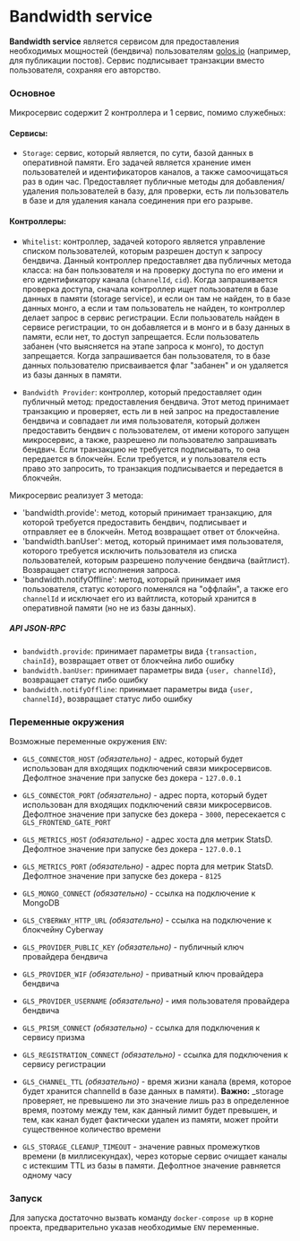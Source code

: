# Bandwidth service

**Bandwidth service** является сервисом для предоставления необходимых мощностей (бендвича) пользователям [golos.io](https://golos.io) (например, для публикации постов).
Сервис подписывает транзакции вместо пользователя, сохраняя его авторство.

### Основное

Микросервис содержит 2 контроллера и 1 сервис, помимо служебных:

#### Сервисы:

-   `Storage`: сервис, который является, по сути, базой данных в оперативной памяти. Его задачей является хранение имен пользователей и идентификаторов каналов, а также самоочищаться раз в один час. Предоставляет публичные методы для добавления/удаления пользователей в базу, для проверки, есть ли пользователь в базе и для удаления канала соединения при его разрыве.

#### Контроллеры:

-   `Whitelist`: контроллер, задачей которого является управление списком пользователей, которым разрешен доступ к запросу бендвича. Данный контроллер предоставляет два публичных метода класса: на бан пользователя и на проверку доступа по его имени и его идентификатору канала (`channelId`, `cid`). Когда запрашивается проверка доступа, сначала контроллер ищет пользователя в базе данных в памяти (storage service), и если он там не найден, то в базе данных монго, а если и там пользователь не найден, то контроллер делает запрос в сервис регистрации. Если пользователь найден в сервисе регистрации, то он добавляется и в монго и в базу данных в памяти, если нет, то доступ запрещается. Если пользователь забанен (что выясняется на этапе запроса к монго), то доступ запрещается. Когда запрашивается бан пользователя, то в базе данных пользователю присваивается флаг "забанен" и он удаляется из базы данных в памяти.

-   `Bandwidth Provider`: контроллер, который предоставляет один публичный метод: предоставления бендвича. Этот метод принимает транзакцию и проверяет, есть ли в ней запрос на предоставление бендвича и совпадает ли имя пользователя, который должен предоставить бендвич с пользователем, от имени которого запущен микросервис, а также, разрешено ли пользователю запрашивать бендвич. Если транзакцию не требуется подписывать, то она передается в блокчейн. Если требуется, и у пользователя есть право это запросить, то транзакция подписывается и передается в блокчейн.

Микросервис реализует 3 метода:

-   'bandwidth.provide': метод, который принимает транзакцию, для которой требуется предоставить бендвич, подписывает и отправляет ее в блокчейн. Метод возвращает ответ от блокчейна.
-   'bandwidth.banUser': метод, который принимает имя пользователя, которого требуется исключить пользователя из списка пользователей, которым разрешено получение бендвича (вайтлист). Возвращает статус исполнения запроса.
-   'bandwidth.notifyOffline': метод, который принимает имя пользователя, статус которого поменялся на "оффлайн", а также его `channelId` и исключает его из вайтлиста, который хранится в оперативной памяти (но не из базы данных).

##### API JSON-RPC

-   `bandwidth.provide`: принимает параметры вида `{transaction, chainId}`, возвращает ответ от блокчейна либо ошибку
-   `bandwidth.banUser`: принимает параметры вида `{user, channelId}`, возвращает статус либо ошибку
-   `bandwidth.notifyOffline`: принимает параметры вида `{user, channelId}`, возвращает статус либо ошибку

### Переменные окружения

Возможные переменные окружения `ENV`:

-   `GLS_CONNECTOR_HOST` _(обязательно)_ - адрес, который будет использован для входящих подключений связи микросервисов.
    Дефолтное значение при запуске без докера - `127.0.0.1`

-   `GLS_CONNECTOR_PORT` _(обязательно)_ - адрес порта, который будет использован для входящих подключений связи микросервисов.
    Дефолтное значение при запуске без докера - `3000`, пересекается с `GLS_FRONTEND_GATE_PORT`

-   `GLS_METRICS_HOST` _(обязательно)_ - адрес хоста для метрик StatsD.
    Дефолтное значение при запуске без докера - `127.0.0.1`

-   `GLS_METRICS_PORT` _(обязательно)_ - адрес порта для метрик StatsD. Дефолтное значение при запуске без докера - `8125`

-   `GLS_MONGO_CONNECT` _(обязательно)_ - ссылка на подключение к MongoDB

-   `GLS_CYBERWAY_HTTP_URL` _(обязательно)_ - ссылка на подключение к блокчейну Cyberway

-   `GLS_PROVIDER_PUBLIC_KEY` _(обязательно)_ - публичный ключ провайдера бендвича

-   `GLS_PROVIDER_WIF` _(обязательно)_ - приватный ключ провайдера бендвича

-   `GLS_PROVIDER_USERNAME` _(обязательно)_ - имя пользователя провайдера бендвича

-   `GLS_PRISM_CONNECT` _(обязательно)_ - ссылка для подключения к сервису призма

-   `GLS_REGISTRATION_CONNECT` _(обязательно)_ - ссылка для подключения к сервису регистрации

-   `GLS_CHANNEL_TTL` _(обязательно)_ - время жизни канала (время, которое будет хранится channelId в базе данных в памяти). **Важно:** \_storage проверяет, не превышено ли это значение лишь раз в определенное время, поэтому между тем, как данный лимит будет превышен, и тем, как канал будет фактически удален из памяти, может пройти существенное количество времени

-   `GLS_STORAGE_CLEANUP_TIMEOUT` - значение равных промежутков времени (в миллисекундах), через которые сервис очищает каналы с истекшим TTL из базы в памяти. Дефолтное значение равняется одному часу

### Запуск

Для запуска достаточно вызвать команду `docker-compose up` в корне проекта, предварительно указав необходимые `ENV` переменные.

```

```
